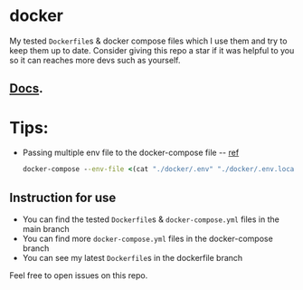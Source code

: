# docker

My tested `Dockerfile`s &amp; docker compose files which I use them and try to keep them up to date. Consider giving this repo a star if it was helpful to you so it can reaches more devs such as yourself.

## [Docs](./docs/README.md).

# Tips:

- Passing multiple env file to the docker-compose file -- [ref](https://github.com/docker/compose/issues/7326#issuecomment-1252426491)
  ```cmd
  docker-compose --env-file <(cat "./docker/.env" "./docker/.env.local") up -d
  ```

## Instruction for use

- You can find the tested `Dockerfile`s & `docker-compose.yml` files in the main branch
- You can find more `docker-compose.yml` files in the docker-compose branch
- You can see my latest `Dockerfile`s in the dockerfile branch

Feel free to open issues on this repo.
